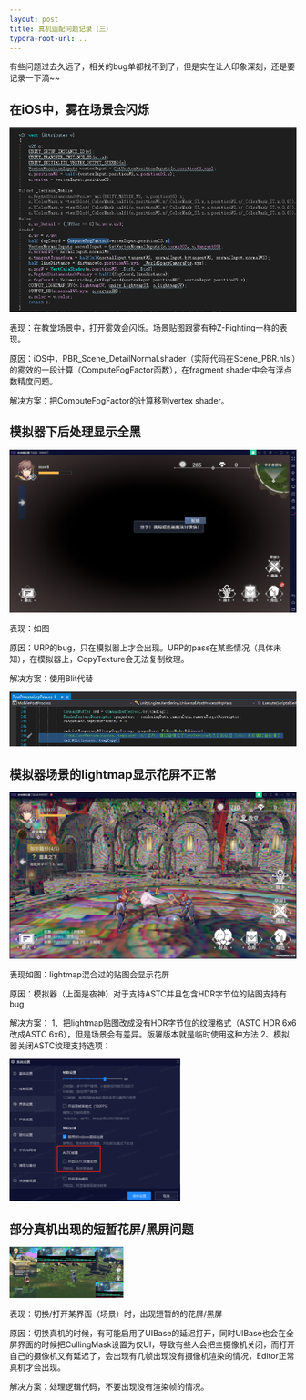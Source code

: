 ```yaml
---
layout: post
title: 真机适配问题记录（三）
typora-root-url: ..
---
```


有些问题过去久远了，相关的bug单都找不到了，但是实在让人印象深刻，还是要记录一下滴~~



## 在iOS中，雾在场景会闪烁

![image2021-1-4_18-44-45](/assets/postasset/2021-4-1-真机适配问题记录（三）/image2021-1-4_18-44-45.png)



表现：在教堂场景中，打开雾效会闪烁。场景贴图跟雾有种Z-Fighting一样的表现。

原因：iOS中，PBR_Scene_DetailNormal.shader（实际代码在Scene_PBR.hlsl）的雾效的一段计算（ComputeFogFactor函数），在fragment shader中会有浮点数精度问题。

解决方案：把ComputeFogFactor的计算移到vertex shader。





## 模拟器下后处理显示全黑

![屏幕截图](/assets/postasset/2021-4-1-真机适配问题记录（三）/屏幕截图.png)


表现：如图

原因：URP的bug，只在模拟器上才会出现。URP的pass在某些情况（具体未知），在模拟器上，CopyTexture会无法复制纹理。

解决方案：使用Blit代替

![image2021-1-16_13-41-15](/assets/postasset/2021-4-1-真机适配问题记录（三）/image2021-1-16_13-41-15.png)





## 模拟器场景的lightmap显示花屏不正常

![Lark20201116-181500](/assets/postasset/2021-4-1-真机适配问题记录（三）/Lark20201116-181500.png)




表现如图：lightmap混合过的贴图会显示花屏

原因：模拟器（上面是夜神）对于支持ASTC并且包含HDR字节位的贴图支持有bug

解决方案：
1、把lightmap贴图改成没有HDR字节位的纹理格式（ASTC HDR 6x6改成ASTC 6x6），但是场景会有差异。版署版本就是临时使用这种方法
2、模拟器关闭ASTC纹理支持选项：                       

![image2021-1-16_13-32-40](/assets/postasset/2021-4-1-真机适配问题记录（三）/image2021-1-16_13-32-40.png)





## 部分真机出现的短暂花屏/黑屏问题

![_thumb_10651](/assets/postasset/2021-4-1-真机适配问题记录（三）/_thumb_10651-1620793599501.png)


表现：切换/打开某界面（场景）时，出现短暂的的花屏/黑屏

原因：切换真机的时候，有可能启用了UIBase的延迟打开，同时UIBase也会在全屏界面的时候把CullingMask设置为仅UI，导致有些人会把主摄像机关闭，而打开自己的摄像机又有延迟了，会出现有几帧出现没有摄像机渲染的情况，Editor正常真机才会出现。

解决方案：处理逻辑代码，不要出现没有渲染帧的情况。